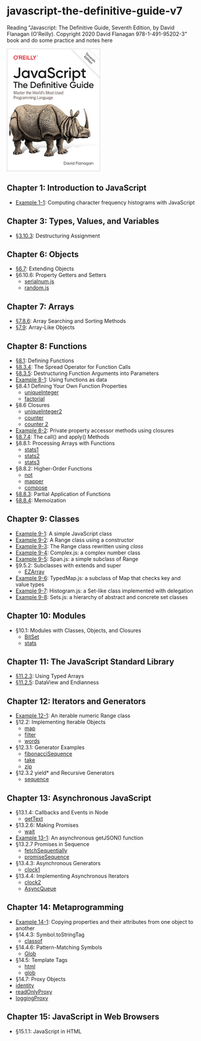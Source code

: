 # javascript-the-definitive-guide-v7
Reading "Javascript: The Definitive Guide, Seventh Edition, by David Flanagan (O'Reilly). Copyright 2020 David Flanagan 978-1-491-95202-3" book and do some practice and notes here

![The cover of JavaScript: The Definitive Guide](smallcover.jpg)

## Chapter 1: Introduction to JavaScript
- [Example 1-1](ch01/charfreq.js): Computing character frequency histograms with JavaScript

## Chapter 3: Types, Values, and Variables

- [§3.10.3](ch03/destructuring.js): Destructuring Assignment

## Chapter 6: Objects

- [§6.7](ch06/merge.js): Extending Objects
- §6.10.6: Property Getters and Setters
    - [serialnum.js](ch06/serialnum.js)
    - [random.js](ch06/random.js)

## Chapter 7: Arrays

- [§7.8.6](ch07/findall.js): Array Searching and Sorting Methods
- [§7.9](ch07/isArrayLike.js): Array-Like Objects

## Chapter 8: Functions

- [§8.1](ch08/example_functions.js): Defining Functions
- [§8.3.4](ch08/timed.js): The Spread Operator for Function Calls
- [§8.3.5](ch08/arraycopy.js): Destructuring Function Arguments into Parameters
- [Example 8-1](ch08/operators.js): Using functions as data
- §8.4.1 Defining Your Own Function Properties
    - [uniqueInteger](ch08/uniqueInteger.js)
    - [factorial](ch08/factorial.js)
- §8.6 Closures
    - [uniqueInteger2](ch08/uniqueInteger2.js)
    - [counter](ch08/counter.js)
    - [counter 2](ch08/counter2.js)
- [Example 8-2](ch08/addPrivateProperty.js): Private property accessor methods using closures
- [§8.7.4](ch08/trace.js): The call() and apply() Methods
- §8.8.1: Processing Arrays with Functions
    - [stats1](ch08/stats1.js)
    - [stats2](ch08/stats2.js)
    - [stats3](ch08/stats3.js)
- §8.8.2: Higher-Order Functions
    - [not](ch08/not.js)
    - [mapper](ch08/mapper.js)
    - [compose](ch08/compose.js)
- [§8.8.3](ch08/partial.js): Partial Application of Functions
- [§8.8.4](ch08/memoize.js): Memoization

## Chapter 9: Classes

- [Example 9-1](ch09/range1.js): A simple JavaScript class
- [Example 9-2](ch09/range2.js): A Range class using a constructor
- [Example 9-3](ch09/range3.js): The Range class rewritten using _class_
- [Example 9-4](ch09/Complex.js): Complex.js: a complex number class
- [Example 9-5](ch09/Span.js): Span.js: a simple subclass of Range
- §9.5.2: Subclasses with extends and super
    - [EZArray](ch09/EZArray.js)
- [Example 9-6](ch09/TypedMap.js): TypedMap.js: a subclass of Map that checks key and value types
- [Example 9-7](ch09/Histogram.js): Histogram.js: a Set-like class implemented with delegation
- [Example 9-8](ch09/Sets.js): Sets.js: a hierarchy of abstract and concrete set classes

## Chapter 10: Modules

- §10.1: Modules with Classes, Objects, and Closures
    - [BitSet](ch10/BitSet.js)
    - [stats](ch10/stats.js)

## Chapter 11: The JavaScript Standard Library

- [§11.2.3](ch11/sieve.js): Using Typed Arrays
- [§11.2.5](ch11/littleEndian.js): DataView and Endianness

## Chapter 12: Iterators and Generators

- [Example 12-1](ch12/Range.js): An iterable numeric Range class
- §12.2: Implementing Iterable Objects
    - [map](ch12/map.js)
    - [filter](ch12/filter.js)
    - [words](ch12/words.js)
- §12.3.1: Generator Examples
    - [fibonacciSequence](ch12/fibonacciSequence.js)
    - [take](ch12/take.js)
    - [zip](ch12/zip.js)
- §12.3.2 yield* and Recursive Generators
    - [sequence](ch12/sequence.js)

## Chapter 13: Asynchronous JavaScript

- §13.1.4: Callbacks and Events in Node
    - [getText](ch13/getText.js)
- §13.2.6: Making Promises
    - [wait](ch13/wait.js)
- [Example 13-1](ch13/getJSON.js): An asynchronous getJSON() function
- §13.2.7 Promises in Sequence
    - [fetchSequentially](ch13/fetchSequentially.js)
    - [promiseSequence](ch13/promiseSequence.js)
- §13.4.3: Asynchronous Generators
    - [clock1](ch13/clock1.js)
- §13.4.4:  Implementing Asynchronous Iterators
    - [clock2](ch13/clock2.js)
    - [AsyncQueue](ch13/AsyncQueue.js)

## Chapter 14: Metaprogramming

- [Example 14-1](ch14/assignDescriptors.js): Copying properties and their attributes from one object to another
- §14.4.3: Symbol.toStringTag
    - [classof](ch14/classof.js)
- §14.4.6: Pattern-Matching Symbols
    - [Glob](ch14/Glob.js)
- §14.5: Template Tags
    - [html](ch14/html.js)
    - [glob](ch14/globtag.js)
- §14.7: Proxy Objects
 - [identity](ch14/identity.js)
 - [readOnlyProxy](ch14/readOnlyProxy.js)
 - [loggingProxy](ch14/loggingProxy.js)

## Chapter 15: JavaScript in Web Browsers

- §15.1.1: JavaScript in HTML <script> Tags
    - [digital clock](ch15/digital_clock.html)
    - [importScript](ch15/importScript.js)
- §15.2.2: Registering Event Handlers
    - [onload](ch15/onload.js)
- §15.3.2: Document Structure and Traversal
    - [traverse](ch15/traverse.js)
    - [textContent](ch15/textContent.js)
- [Example 15-1](ch15/TOC.js): Generating a table of contents with the DOM API
- §15.4.4: Scripting Stylesheets
    - [setTheme](ch15/setTheme.js)
- [Example 15-2](ch15/inline-circle.js): The <inline-circle> custom element
- [Example 15-3](ch15/search-box.js): Implementing a web component
- §15.7.1: SVG in HTML
    - [clock face](ch15/clock.html)
- §15.7.2: Scripting SVG
    - [clock motion](ch15/clock.js)
- [Example 15-4](ch15/pieChart.js): Drawing a pie chart with JavaScript and SVG
- [Example 15-5](ch15/polygons.js): Regular polygons with moveTo(), lineTo(), and closePath()
- [Example 15-6](ch15/curves.js): Adding curves to a path
- §15.8.5: Coordinate System Transforms
    - [shear() and rotateAbout()](ch15/transforms.js)
- [Example 15-7](ch15/koch.js): A Koch snowflake with transformations
- [§15.8.6](ch15/clip.js): Clipping
- [Example 15-8](ch15/smear.js): Motion blur with ImageData
- [§15.9.2](ch15/webaudio.js): The WebAudio API
- [Example 15-9](ch15/guessinggame.html): History management with pushState()
- §15.11.1: fetch()
    - [error handling](ch15/fetchWithErrorHandling.js)
    - [request parameters](ch15/settingRequestParameters.js)
    - [request headers](ch15/settingRequestHeaders.js)
    - [file upload](ch15/uploadCanvasImage.js)
    - [with timeout](ch15/fetchWithTimeout.js)
- [Example 15-10](ch15/streamBody.js): Streaming the response body from a fetch() request
- [Example 15-11](ch15/chatClient.html): A simple chat client using EventSource
- [Example 15-12](ch15/chatServer.js): A Server Sent Events chat server
- §15.12.2: Cookies
    - [getCookies](ch15/getCookies.js)
    - [setCookie](ch15/setCookie.js)
- [Example 15-13](ch15/zipcodeDatabase.js): A IndexedDB database of US postal codes
    - [zipcode data](ch15/zipcodes.json)
    - [test program](ch15/zipcodes.html)
- [Example 15-14](ch15/mandelbrotWorker.js): Worker code for computing regions of the Mandelbrot set
- [Example 15-15](ch15/mandelbrot.js): A web application for displaying and exploring the Mandelbrot set
    - [mandelbrot.html](ch15/mandelbrot.html)

## Chapter 16: Server-Side JavaScript with Node

- §16.2: Node Is Asynchronous by Default
    - [readConfigFile](ch16/readConfigFile.js)
    - [readConfigFile2](ch16/readConfigFile2.js)
    - [readConfigFile3](ch16/readConfigFile3.js)
    - [readConfigFileSync](ch16/readConfigFileSync.js)
- §16.5.1: Pipes
    - [pipe](ch16/pipe.js)
    - [gzip](ch16/gzip.js)
    - [grep](ch16/grep.js)
- §16.5.2: Asynchronous Iteration
    - [asyncgrep](ch16/asyncgrep.js)
- §16.5.3: Writing to Streams and Handling Backpressure
    - [write](ch16/write.js)
    - [copy](ch16/copy.js)
- §16.5.4: Reading Streams with Events
    - [copyfile](ch16/copyfile.js)
    - [hash](ch16/hash.js)
- §16.7.6: Working with Directories
    - [listDirectory](ch16/listDirectory.js)
- §16.8 HTTP: Clients and Servers
    - [postJSON](ch16/postJSON.js)
    - [staticHTTPServer](ch16/staticHTTPServer.js)
- §16.9: Non-HTTP Network Servers and Clients
    - [knockKnockServer](ch16/knockKnockServer.js)
    - [knockKnockClient](ch16/knockKnockClient.js)
- §16.10.2: exec() and execFile()
    - [parallelExec](ch16/parallelExec.js)
- §16.10.4: fork()
    - [parent](ch16/parent.js)
    - [child](ch16/child.js)
- §16.11.1: Creating Workers and Passing Messages
    - [splines](ch16/splines.js)
- §16.11.5: Sharing Typed Arrays Between Threads
    - [incorrect parallel increment](ch16/parallelIncrement.js)
    - [atomic increment](ch16/atomicIncrement.js)